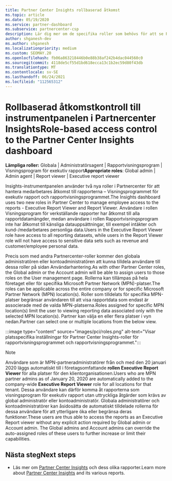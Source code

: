 ```yaml
---
title: Partner Center Insights rollbaserad åtkomst
ms.topic: article
ms.date: 05/19/2020
ms.service: partner-dashboard
ms.subservice: partnercenter-csp
description: Lär dig mer om de specifika roller som behövs för att se Partner Center Insights-rapporter. Dessa omfattar rollerna Executive Report Viewer och Report Viewer.
author: shganesh-dev
ms.author: shganesh
ms.localizationpriority: medium
ms.custom: SEOMAY.20
ms.openlocfilehash: fb06a863218446b0e88b38af242b4dac044560c0
ms.sourcegitcommit: 4118de5cf55d1bd618ecca13c1b2ec59d80f43db
ms.translationtype: MT
ms.contentlocale: sv-SE
ms.lasthandoff: 06/24/2021
ms.locfileid: "112565312"
---
```

# <a name="role-based-access-control-to-the-partner-center-insights-dashboard"></a><span data-ttu-id="be314-104">Rollbaserad åtkomstkontroll till instrumentpanelen i Partnercenter Insights</span><span class="sxs-lookup"><span data-stu-id="be314-104">Role-based access control to the Partner Center Insights dashboard</span></span>

<span data-ttu-id="be314-105">**Lämpliga roller:** Globala | Administratörsagent | Rapportvisningsprogram | Visningsprogram för exekutiv rapport</span><span class="sxs-lookup"><span data-stu-id="be314-105">**Appropriate roles**: Global admin | Admin agent | Report viewer | Executive report viewer</span></span>

<span data-ttu-id="be314-106">Insights-instrumentpanelen använder två nya roller i Partnercenter för att hantera medarbetares åtkomst till rapporterna – Visningsprogrammet för exekutiv rapport och rapportvisningsprogrammet.</span><span class="sxs-lookup"><span data-stu-id="be314-106">The Insights dashboard uses two new roles in Partner Center to manage employee access to the reports - Executive Report Viewer and Report Viewer.</span></span>  <span data-ttu-id="be314-107">Användare i rollen Visningsprogram för verkställande rapporter har åtkomst till alla rapportdatamängder, medan användare i rollen Rapportvisningsprogram inte har åtkomst till känsliga datauppsättningar, till exempel intäkter och kund-/medarbetares personliga data.</span><span class="sxs-lookup"><span data-stu-id="be314-107">Users in the Executive Report Viewer role have access to all reporting datasets, while users in the Report Viewer role will not have access to sensitive data sets such as revenue and customer/employee personal data.</span></span>  

<span data-ttu-id="be314-108">Precis som med andra Partnercenter-roller kommer den globala administratören eller kontoadministratören att kunna tilldela användare till dessa roller på sidan Användarhantering.</span><span class="sxs-lookup"><span data-stu-id="be314-108">As with other Partner Center roles, the Global admin or the Account admin will be able to assign users to those roles on the User management page.</span></span> <span data-ttu-id="be314-109">Rollerna kan tillämpas på hela företaget eller för specifika Microsoft Partner Network (MPN)-platser.</span><span class="sxs-lookup"><span data-stu-id="be314-109">The roles can be applicable across the entire company or for specific Microsoft Partner Network (MPN) location(s).</span></span> <span data-ttu-id="be314-110">Roller som tilldelats för specifika MPN-platser begränsar användaren till att visa rapportdata som endast är associerade med de valda MPN-platserna.</span><span class="sxs-lookup"><span data-stu-id="be314-110">Roles assigned for specific MPN location(s) limit the user to viewing reporting data associated only with the selected MPN location(s).</span></span> <span data-ttu-id="be314-111">Partner kan välja en eller flera platser i vyn nedan.</span><span class="sxs-lookup"><span data-stu-id="be314-111">Partner can select one or multiple locations from the below view.</span></span>

:::image type="content" source="images/pci/roles.png" alt-text="Visar platsspecifika inställningar för Partner Center Insights-roller för rapportvisningsprogrammet och rapportvisningsprogrammet.":::

>[!Note]
> <span data-ttu-id="be314-113">Användare som är MPN-partneradministratörer från och med den 20 januari 2020 läggs automatiskt till i företagsomfattande **rollen Executive Report Viewer** för alla platser för den klientorganisationen.</span><span class="sxs-lookup"><span data-stu-id="be314-113">Users who are MPN partner admins as of January 20, 2020 are automatically added to the company-wide **Executive Report Viewer** role for all locations for that tenant.</span></span> <span data-ttu-id="be314-114">Dessa användare kan därför komma åt rapporterna som visningsprogram för exekutiv rapport utan uttryckliga åtgärder som krävs av global administratör eller kontoadministratör. Globala administratörer och kontoadministratörer kan åsidosätta de automatiskt tilldelade rollerna för dessa användare för att ytterligare öka eller begränsa deras funktioner.</span><span class="sxs-lookup"><span data-stu-id="be314-114">These users are thus able to access the reports as an Executive Report viewer without any explicit action required by Global admin or Account admin. The Global admins and Account admins can override the auto-assigned roles of these users to further increase or limit their capabilities.</span></span>

## <a name="next-steps"></a><span data-ttu-id="be314-115">Nästa steg</span><span class="sxs-lookup"><span data-stu-id="be314-115">Next steps</span></span>

- <span data-ttu-id="be314-116">Läs mer om [Partner Center Insights](partner-center-insights.md) och dess olika rapporter.</span><span class="sxs-lookup"><span data-stu-id="be314-116">Learn more about [Partner Center Insights](partner-center-insights.md) and its various reports.</span></span>
